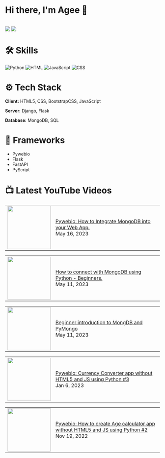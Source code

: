 # Hi there, I'm Agee 👋
<br>
<section>
<img   style ="display:inline;"  src="https://github-readme-stats.vercel.app/api?username=dyagee&show_icons=true&hide=contribs,prs)" />

<img  style ="display:inline;" src="https://github-readme-stats.vercel.app/api/top-langs/?username=dyagee&layout=compact&hide=procfile"/> 
</section>


# 🛠 Skills
<img  alt="Python" src="https://img.shields.io/badge/python-3670A0?style=for-the-badge&logo=python&logoColor=ffdd54"/> 

<img  alt="HTML" src="https://img.shields.io/badge/html5-%23E34F26.svg?style=for-the-badge&logo=html5&logoColor=white"/>

<img  alt="JavaScript" src="https://img.shields.io/badge/javascript-%23323330.svg?style=for-the-badge&logo=javascript&logoColor=%23F7DF1E"/>

<img  alt="CSS" src="https://img.shields.io/badge/css3-%231572B6.svg?style=for-the-badge&logo=css3&logoColor=white"/>
<br>

# ⚙ Tech Stack

**Client:** HTML5, CSS, BootstrapCSS, JavaScript

**Server:** Django, Flask

**Database:** MongoDB, SQL 

# 🧩 Frameworks
+ Pywebio 
+ Flask
+ FastAPI
+ PyScript


# 📺 Latest YouTube Videos
<!-- YT-VIDEOS:START --><table><tr><td><a href="https://www.youtube.com/watch?v=q1LscWsCmHI"><img width="140px" src="http://img.youtube.com/vi/q1LscWsCmHI/maxresdefault.jpg"></a></td>
<td><a href="https://www.youtube.com/watch?v=q1LscWsCmHI">Pywebio: How to Integrate MongoDB into your Web App.</a><br/>May 16, 2023</td></tr></table>
<table><tr><td><a href="https://www.youtube.com/watch?v=vq6yPUYJ-6A"><img width="140px" src="http://img.youtube.com/vi/vq6yPUYJ-6A/maxresdefault.jpg"></a></td>
<td><a href="https://www.youtube.com/watch?v=vq6yPUYJ-6A">How to connect with MongoDB using Python - Beginners.</a><br/>May 11, 2023</td></tr></table>
<table><tr><td><a href="https://www.youtube.com/watch?v=jFDGQ9cQKr8"><img width="140px" src="http://img.youtube.com/vi/jFDGQ9cQKr8/maxresdefault.jpg"></a></td>
<td><a href="https://www.youtube.com/watch?v=jFDGQ9cQKr8">Beginner introduction to MongDB and  PyMongo</a><br/>May 11, 2023</td></tr></table>
<table><tr><td><a href="https://www.youtube.com/watch?v=YMtR7XRWtfk"><img width="140px" src="http://img.youtube.com/vi/YMtR7XRWtfk/maxresdefault.jpg"></a></td>
<td><a href="https://www.youtube.com/watch?v=YMtR7XRWtfk">Pywebio: Currency Converter app without HTML5 and JS using Python #3</a><br/>Jan 6, 2023</td></tr></table>
<table><tr><td><a href="https://www.youtube.com/watch?v=UYVSyBEP1Qw"><img width="140px" src="http://img.youtube.com/vi/UYVSyBEP1Qw/maxresdefault.jpg"></a></td>
<td><a href="https://www.youtube.com/watch?v=UYVSyBEP1Qw">Pywebio: How to create Age calculator app without HTML5 and JS using Python #2</a><br/>Nov 19, 2022</td></tr></table>
<!-- YT-VIDEOS:END -->




